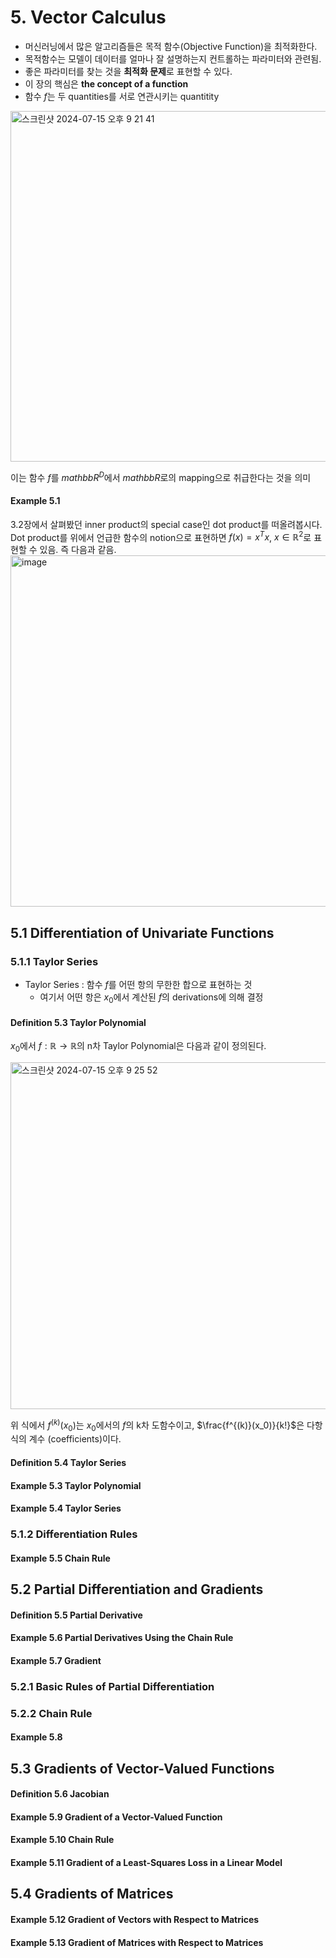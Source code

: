 # 5. Vector Calculus

- 머신러닝에서 많은 알고리즘들은 목적 함수(Objective Function)을 최적화한다.
- 목적함수는 모델이 데이터를 얼마나 잘 설명하는지 컨트롤하는 파라미터와 관련됨.
- 좋은 파라미터를 찾는 것을 **최적화 문제**로 표현할 수 있다.
- 이 장의 핵심은 **the concept of a function**
- 함수 $f$는 두 quantities를 서로 연관시키는 quantitity

<img width="561" alt="스크린샷 2024-07-15 오후 9 21 41" src="https://github.com/user-attachments/assets/27030125-5148-4155-8c2d-2e4cdbf4e643">

이는 함수 $f$를 $mathbb{R}^D$에서 $mathbb{R}$로의 mapping으로 취급한다는 것을 의미

#### Example 5.1

3.2장에서 살펴봤던 inner product의 special case인 dot product를 떠올려봅시다. Dot product를 위에서 언급한 함수의 notion으로 표현하면 
$f(x) = x^Tx$, $x\in\mathbb{R}^2$로 표현할 수 있음. 즉 다음과 같음.
<img width="562" alt="image" src="https://github.com/user-attachments/assets/bbb1af73-49b6-46a3-8925-bc90c85889b2">


## 5.1 Differentiation of Univariate Functions


### 5.1.1 Taylor Series
- Taylor Series : 함수 $f$를 어떤 항의 무한한 합으로 표현하는 것
  - 여기서 어떤 항은 $x_0$에서 계산된 $f$의 derivations에 의해 결정

#### Definition 5.3 Taylor Polynomial
$x_0$에서 $f : \mathbb{R} \rightarrow \mathbb{R}$의 n차 Taylor Polynomial은 다음과 같이 정의된다.

<img width="555" alt="스크린샷 2024-07-15 오후 9 25 52" src="https://github.com/user-attachments/assets/5e312095-4700-412d-9453-95c0d9ff7671">

위 식에서 $f^{(k)}(x_0)$는 $x_0$에서의 $f$의 k차 도함수이고, $\frac{f^{(k)}(x_0)}{k!}$은 다항식의 계수 (coefficients)이다.

#### Definition 5.4 Taylor Series


#### Example 5.3 Taylor Polynomial

#### Example 5.4 Taylor Series

### 5.1.2 Differentiation Rules

#### Example 5.5 Chain Rule




## 5.2 Partial Differentiation and Gradients

#### Definition 5.5 Partial Derivative

#### Example 5.6 Partial Derivatives Using the Chain Rule

#### Example 5.7 Gradient


### 5.2.1 Basic Rules of Partial Differentiation
### 5.2.2 Chain Rule

#### Example 5.8




## 5.3 Gradients of Vector-Valued Functions

#### Definition 5.6 Jacobian

#### Example 5.9 Gradient of a Vector-Valued Function
#### Example 5.10 Chain Rule
#### Example 5.11 Gradient of a Least-Squares Loss in a Linear Model





## 5.4 Gradients of Matrices

#### Example 5.12 Gradient of Vectors with Respect to Matrices

#### Example 5.13 Gradient of Matrices with Respect to Matrices
